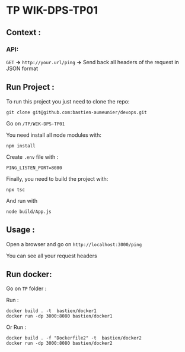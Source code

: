 # TP WIK-DPS-TP01
## Context :

### API:

`GET` **->** `http://your.url/ping`
  **->** Send back all headers of the request in JSON format


## Run Project :
To run this project you just need to clone the repo: 

`git clone git@github.com:bastien-aumeunier/devops.git`

Go on `/TP/WIK-DPS-TP01`

You need install all node modules with:

```
npm install
```

Create `.env` file with :

```
PING_LISTEN_PORT=8080
```

Finally, you need to build the project with:

```
npx tsc
```

And run with

```
node build/App.js
```

## Usage :

Open a browser and go on `http://localhost:3000/ping`

You can see all your request headers

## Run docker:

Go on `TP` folder :

Run : 
```
docker build . -t  bastien/docker1
docker run -dp 3000:8080 bastien/docker1
```

Or Run : 
```
docker build . -f "Dockerfile2" -t  bastien/docker2
docker run -dp 3000:8080 bastien/docker2
```


